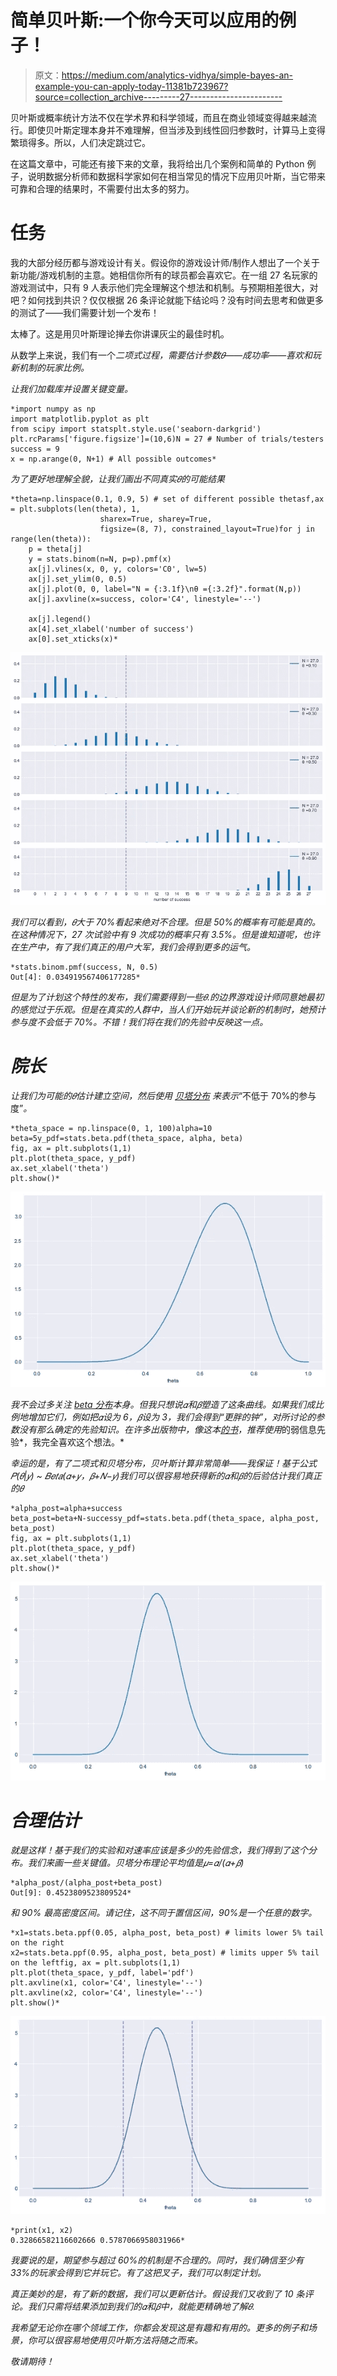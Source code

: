 # 简单贝叶斯:一个你今天可以应用的例子！

> 原文：<https://medium.com/analytics-vidhya/simple-bayes-an-example-you-can-apply-today-11381b723967?source=collection_archive---------27----------------------->

贝叶斯或概率统计方法不仅在学术界和科学领域，而且在商业领域变得越来越流行。即使贝叶斯定理本身并不难理解，但当涉及到线性回归参数时，计算马上变得繁琐得多。所以，人们决定跳过它。

在这篇文章中，可能还有接下来的文章，我将给出几个案例和简单的 Python 例子，说明数据分析师和数据科学家如何在相当常见的情况下应用贝叶斯，当它带来可靠和合理的结果时，不需要付出太多的努力。

# 任务

我的大部分经历都与游戏设计有关。假设你的游戏设计师/制作人想出了一个关于新功能/游戏机制的主意。她相信你所有的球员都会喜欢它。在一组 27 名玩家的游戏测试中，只有 9 人表示他们完全理解这个想法和机制。与预期相差很大，对吧？如何找到共识？仅仅根据 26 条评论就能下结论吗？没有时间去思考和做更多的测试了——我们需要计划一个发布！

太棒了。这是用贝叶斯理论掸去你讲课灰尘的最佳时机。

从数学上来说，我们有一个[](https://en.wikipedia.org/wiki/Binomial_distribution)*二项式过程，需要估计参数𝜃——成功率——喜欢和玩新机制的玩家比例。*

*让我们加载库并设置关键变量。*

```
*import numpy as np
import matplotlib.pyplot as plt
from scipy import statsplt.style.use('seaborn-darkgrid')
plt.rcParams['figure.figsize']=(10,6)N = 27 # Number of trials/testers
success = 9
x = np.arange(0, N+1) # All possible outcomes*
```

*为了更好地理解全貌，让我们画出不同真实𝜃的可能结果*

```
*theta=np.linspace(0.1, 0.9, 5) # set of different possible thetasf,ax = plt.subplots(len(theta), 1,
                    sharex=True, sharey=True,
                    figsize=(8, 7), constrained_layout=True)for j in range(len(theta)):        
    p = theta[j]        
    y = stats.binom(n=N, p=p).pmf(x)        
    ax[j].vlines(x, 0, y, colors='C0', lw=5)        
    ax[j].set_ylim(0, 0.5)
    ax[j].plot(0, 0, label="N = {:3.1f}\nθ ={:3.2f}".format(N,p))
    ax[j].axvline(x=success, color='C4', linestyle='--')

    ax[j].legend()
    ax[4].set_xlabel('number of success')        
    ax[0].set_xticks(x)*
```

*![](img/23f436e527859dab00f560652edebddd.png)*

*我们可以看到，𝜃大于 70%看起来绝对不合理。但是 50%的概率有可能是真的。在这种情况下，27 次试验中有 9 次成功的概率只有 3.5%。但是谁知道呢，也许在生产中，有了我们真正的用户大军，我们会得到更多的运气。*

```
*stats.binom.pmf(success, N, 0.5)
Out[4]: 0.034919567406177285*
```

*但是为了计划这个特性的发布，我们需要得到一些𝜃.的边界游戏设计师同意她最初的感觉过于乐观。但是在真实的人群中，当人们开始玩并谈论新的机制时，她预计参与度不会低于 70%。不错！我们将在我们的先验中反映这一点。*

# *院长*

*让我们为可能的𝜃估计建立空间，然后使用 [*贝塔分布*](https://en.wikipedia.org/wiki/Beta_distribution) 来表示*“不低于 70%的参与度”*。*

```
*theta_space = np.linspace(0, 1, 100)alpha=10
beta=5y_pdf=stats.beta.pdf(theta_space, alpha, beta)
fig, ax = plt.subplots(1,1)
plt.plot(theta_space, y_pdf)
ax.set_xlabel('theta')
plt.show()*
```

*![](img/1a81ef460420188910a675a3965e7d22.png)*

*我不会过多关注 [beta 分布](https://en.wikipedia.org/wiki/Beta_distribution)本身。但我只想说𝛼和𝛽塑造了这条曲线。如果我们成比例地增加它们，例如把𝛼设为 6，𝛽设为 3，我们会得到“更胖的钟”，对所讨论的参数没有那么确定的先验知识。在许多出版物中，像这本[的书](https://subscription.packtpub.com/book/data/9781789341652)，推荐使用*的弱信息先验*，我完全喜欢这个想法。*

*幸运的是，有了二项式和贝塔分布，贝叶斯计算非常简单——我保证！基于公式𝑃(𝜃|𝑦) ~ 𝐵𝑒𝑡𝑎(𝛼+𝑦，𝛽+𝑁−𝑦)我们可以很容易地获得新的𝛼和𝛽的后验估计我们真正的𝜃*

```
*alpha_post=alpha+success
beta_post=beta+N-successy_pdf=stats.beta.pdf(theta_space, alpha_post, beta_post)
fig, ax = plt.subplots(1,1)
plt.plot(theta_space, y_pdf)
ax.set_xlabel('theta')
plt.show()*
```

*![](img/2517866c3824eaa10d21f75bfa42e3de.png)*

# *合理估计*

*就是这样！基于我们的实验和对速率应该是多少的先验信念，我们得到了这个分布。我们来画一些关键值。贝塔分布理论平均值是𝜇=𝛼/(𝛼+𝛽)*

```
*alpha_post/(alpha_post+beta_post)
Out[9]: 0.4523809523809524*
```

*和 90% *最高密度区间*。请记住，这不同于置信区间，90%是一个任意的数字。*

```
*x1=stats.beta.ppf(0.05, alpha_post, beta_post) # limits lower 5% tail on the right
x2=stats.beta.ppf(0.95, alpha_post, beta_post) # limits upper 5% tail on the leftfig, ax = plt.subplots(1,1)
plt.plot(theta_space, y_pdf, label='pdf')
plt.axvline(x1, color='C4', linestyle='--')
plt.axvline(x2, color='C4', linestyle='--')
plt.show()*
```

*![](img/8943e931c06e58009f84854b64586990.png)*

```
*print(x1, x2)
0.32866582116602666 0.5787066958031966*
```

*我要说的是，期望参与超过 60%的机制是不合理的。同时，我们确信至少有 33%的玩家会得到它并玩它。有了这把叉子，我们可以制定计划。*

*真正美妙的是，有了新的数据，我们可以更新估计。假设我们又收到了 10 条评论。我们只需将结果添加到我们的𝛼和𝛽中，就能更精确地了解𝜃.*

*我希望无论你在哪个领域工作，你都会发现这是有趣和有用的。更多的例子和场景，你可以很容易地使用贝叶斯方法将随之而来。*

*敬请期待！*